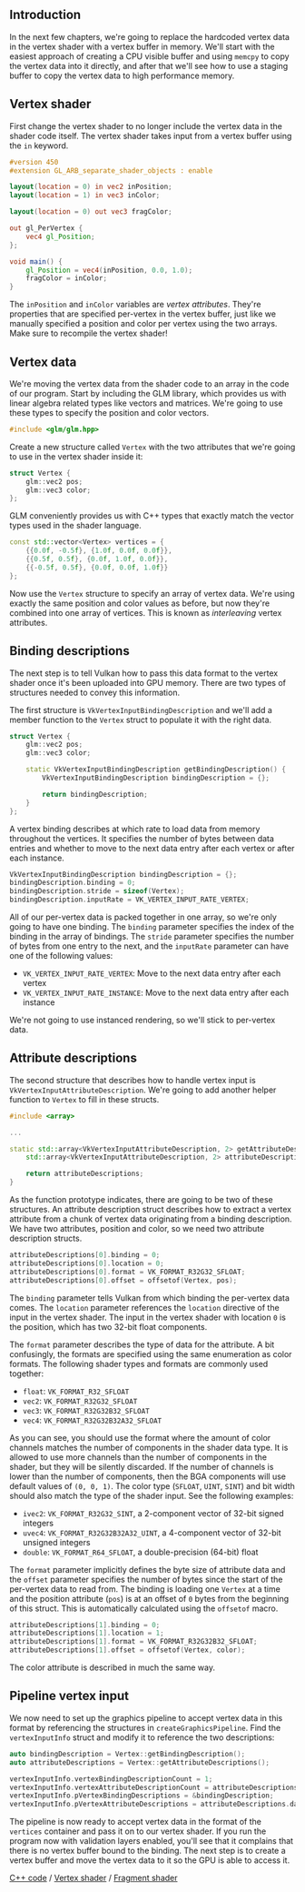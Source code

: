 ## Introduction

In the next few chapters, we're going to replace the hardcoded vertex data in
the vertex shader with a vertex buffer in memory. We'll start with the easiest
approach of creating a CPU visible buffer and using `memcpy` to copy the vertex
data into it directly, and after that we'll see how to use a staging buffer to
copy the vertex data to high performance memory.

## Vertex shader

First change the vertex shader to no longer include the vertex data in the
shader code itself. The vertex shader takes input from a vertex buffer using the
`in` keyword.

```glsl
#version 450
#extension GL_ARB_separate_shader_objects : enable

layout(location = 0) in vec2 inPosition;
layout(location = 1) in vec3 inColor;

layout(location = 0) out vec3 fragColor;

out gl_PerVertex {
    vec4 gl_Position;
};

void main() {
    gl_Position = vec4(inPosition, 0.0, 1.0);
    fragColor = inColor;
}
```

The `inPosition` and `inColor` variables are *vertex attributes*. They're
properties that are specified per-vertex in the vertex buffer, just like we
manually specified a position and color per vertex using the two arrays. Make
sure to recompile the vertex shader!

## Vertex data

We're moving the vertex data from the shader code to an array in the code of our
program. Start by including the GLM library, which provides us with linear
algebra related types like vectors and matrices. We're going to use these types
to specify the position and color vectors.

```c++
#include <glm/glm.hpp>
```

Create a new structure called `Vertex` with the two attributes that we're going
to use in the vertex shader inside it:

```c++
struct Vertex {
    glm::vec2 pos;
    glm::vec3 color;
};
```

GLM conveniently provides us with C++ types that exactly match the vector types
used in the shader language.

```c++
const std::vector<Vertex> vertices = {
    {{0.0f, -0.5f}, {1.0f, 0.0f, 0.0f}},
    {{0.5f, 0.5f}, {0.0f, 1.0f, 0.0f}},
    {{-0.5f, 0.5f}, {0.0f, 0.0f, 1.0f}}
};
```

Now use the `Vertex` structure to specify an array of vertex data. We're using
exactly the same position and color values as before, but now they're combined
into one array of vertices. This is known as *interleaving* vertex attributes.

## Binding descriptions

The next step is to tell Vulkan how to pass this data format to the vertex
shader once it's been uploaded into GPU memory. There are two types of
structures needed to convey this information.

The first structure is `VkVertexInputBindingDescription` and we'll add a member
function to the `Vertex` struct to populate it with the right data.

```c++
struct Vertex {
    glm::vec2 pos;
    glm::vec3 color;

    static VkVertexInputBindingDescription getBindingDescription() {
        VkVertexInputBindingDescription bindingDescription = {};

        return bindingDescription;
    }
};
```

A vertex binding describes at which rate to load data from memory throughout the
vertices. It specifies the number of bytes between data entries and whether to
move to the next data entry after each vertex or after each instance.

```c++
VkVertexInputBindingDescription bindingDescription = {};
bindingDescription.binding = 0;
bindingDescription.stride = sizeof(Vertex);
bindingDescription.inputRate = VK_VERTEX_INPUT_RATE_VERTEX;
```

All of our per-vertex data is packed together in one array, so we're only going
to have one binding. The `binding` parameter specifies the index of the binding
in the array of bindings. The `stride` parameter specifies the number of bytes
from one entry to the next, and the `inputRate` parameter can have one of the
following values:

* `VK_VERTEX_INPUT_RATE_VERTEX`: Move to the next data entry after each vertex
* `VK_VERTEX_INPUT_RATE_INSTANCE`: Move to the next data entry after each
instance

We're not going to use instanced rendering, so we'll stick to per-vertex data.

## Attribute descriptions

The second structure that describes how to handle vertex input is
`VkVertexInputAttributeDescription`. We're going to add another helper function
to `Vertex` to fill in these structs.

```c++
#include <array>

...

static std::array<VkVertexInputAttributeDescription, 2> getAttributeDescriptions() {
    std::array<VkVertexInputAttributeDescription, 2> attributeDescriptions = {};

    return attributeDescriptions;
}
```

As the function prototype indicates, there are going to be two of these
structures. An attribute description struct describes how to extract a vertex
attribute from a chunk of vertex data originating from a binding description. We
have two attributes, position and color, so we need two attribute description
structs.

```c++
attributeDescriptions[0].binding = 0;
attributeDescriptions[0].location = 0;
attributeDescriptions[0].format = VK_FORMAT_R32G32_SFLOAT;
attributeDescriptions[0].offset = offsetof(Vertex, pos);
```

The `binding` parameter tells Vulkan from which binding the per-vertex data
comes. The `location` parameter references the `location` directive of the
input in the vertex shader. The input in the vertex shader with location `0` is
the position, which has two 32-bit float components.

The `format` parameter describes the type of data for the attribute. A bit
confusingly, the formats are specified using the same enumeration as color
formats. The following shader types and formats are commonly used together:

* `float`: `VK_FORMAT_R32_SFLOAT`
* `vec2`: `VK_FORMAT_R32G32_SFLOAT`
* `vec3`: `VK_FORMAT_R32G32B32_SFLOAT`
* `vec4`: `VK_FORMAT_R32G32B32A32_SFLOAT`

As you can see, you should use the format where the amount of color channels
matches the number of components in the shader data type. It is allowed to use
more channels than the number of components in the shader, but they will be
silently discarded. If the number of channels is lower than the number of
components, then the BGA components will use default values of `(0, 0, 1)`. The
color type (`SFLOAT`, `UINT`, `SINT`) and bit width should also match the type
of the shader input. See the following examples:

* `ivec2`: `VK_FORMAT_R32G32_SINT`, a 2-component vector of 32-bit signed
integers
* `uvec4`: `VK_FORMAT_R32G32B32A32_UINT`, a 4-component vector of 32-bit
unsigned integers
* `double`: `VK_FORMAT_R64_SFLOAT`, a double-precision (64-bit) float

The `format` parameter implicitly defines the byte size of attribute data and
the `offset` parameter specifies the number of bytes since the start of the
per-vertex data to read from. The binding is loading one `Vertex` at a time and
the position attribute (`pos`) is at an offset of `0` bytes from the beginning
of this struct. This is automatically calculated using the `offsetof` macro.

```c++
attributeDescriptions[1].binding = 0;
attributeDescriptions[1].location = 1;
attributeDescriptions[1].format = VK_FORMAT_R32G32B32_SFLOAT;
attributeDescriptions[1].offset = offsetof(Vertex, color);
```

The color attribute is described in much the same way.

## Pipeline vertex input

We now need to set up the graphics pipeline to accept vertex data in this format
by referencing the structures in `createGraphicsPipeline`. Find the
`vertexInputInfo` struct and modify it to reference the two descriptions:

```c++
auto bindingDescription = Vertex::getBindingDescription();
auto attributeDescriptions = Vertex::getAttributeDescriptions();

vertexInputInfo.vertexBindingDescriptionCount = 1;
vertexInputInfo.vertexAttributeDescriptionCount = attributeDescriptions.size();
vertexInputInfo.pVertexBindingDescriptions = &bindingDescription;
vertexInputInfo.pVertexAttributeDescriptions = attributeDescriptions.data();
```

The pipeline is now ready to accept vertex data in the format of the `vertices`
container and pass it on to our vertex shader. If you run the program now with
validation layers enabled, you'll see that it complains that there is no vertex
buffer bound to the binding. The next step is to create a vertex buffer and move
the vertex data to it so the GPU is able to access it.

[C++ code](/code/vertex_input.cpp) /
[Vertex shader](/code/shader_vertexbuffer.vert) /
[Fragment shader](/code/shader_vertexbuffer.frag)